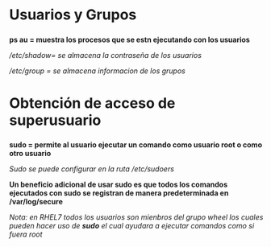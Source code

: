 # Usuarios y Grupos <h5>

**ps au =  muestra los procesos que se estn ejecutando con los usuarios**

*/etc/shadow= se almacena la contraseña de los usuarios*

*/etc/group =  se almacena informacion de los grupos*

# Obtención de acceso de superusuario <h5>

**sudo = permite al usuario ejecutar un comando como usuario root o como otro usuario**

*Sudo se puede configurar en la ruta /etc/sudoers*

**Un beneficio adicional de usar sudo es que todos los comandos ejecutados con sudo se registran de manera predeterminada en /var/log/secure**

*Nota: en RHEL7  todos los usuarios son mienbros del grupo wheel los cuales pueden hacer uso de **sudo** el cual ayudara a ejecutar comandos como si fuera root*


